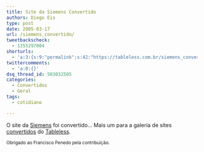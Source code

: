 ```yaml
---
title: Site da Siemens Convertido
authors: Diego Eis
type: post
date: 2005-03-17
url: /siemens_convertido/
tweetbackscheck:
  - 1355297004
shorturls:
  - 'a:3:{s:9:"permalink";s:42:"https://tableless.com.br/siemens_convertido";s:7:"tinyurl";s:26:"https://tinyurl.com/3ms9762";s:4:"isgd";s:19:"https://is.gd/d1vSQZ";}'
twittercomments:
  - 'a:0:{}'
dsq_thread_id: 503032505
categories:
  - Convertidos
  - Geral
tags:
  - cotidiano

---
```

O site da [Siemens][1] foi convertido&#8230; Mais um para a galeria de sites [convertidos][2] do [Tableless][3].

<small>Obrigado ao Francisco Penedo pela contribuição.</small>

 [1]: https://tableless.com.br/convertidos/siemens/tableless/
 [2]: https://tableless.com.br/convertidos/
 [3]: https://tableless.com.br/
